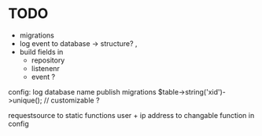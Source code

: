 # TODO
- migrations
- log event to database -> structure? , 
- build fields in
  - repository
  - listenenr
  - event ?


config: log database name
publish migrations
$table->string('xid')->unique(); // customizable ?

requestsource to static functions
user + ip address to changable function in config
